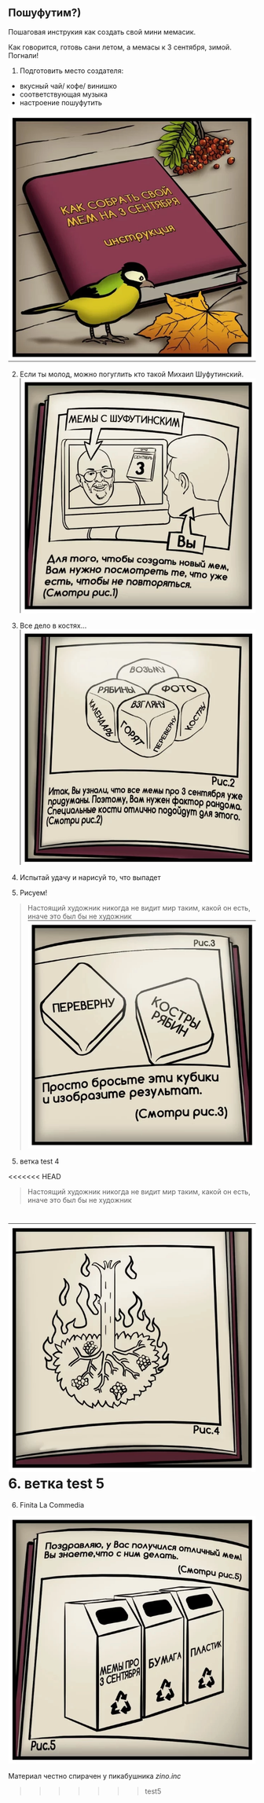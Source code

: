 ## Пошуфутим?)

Пошаговая инструкия как создать свой мини мемасик.

Как говорится, готовь сани летом, а мемасы к 3 сентября, зимой. Погнали! 

1. Подготовить место создателя:

- вкусный чай/ кофе/ винишко
- соответствующая музыка
- настроение пошуфутить

![нет, ты не ошибся, тут должна быть картинка](images/1.png)

2. Если ты молод, можно погуглить кто такой Михаил Шуфутинский.
![нет, ты не ошибся, тут должна быть картинка](images/2.png)

3. Все дело в костях...
![нет, ты не ошибся, тут должна быть картинка](images/3.png)

4. Испытай удачу и нарисуй то, что выпадет

5. Рисуем!

> Настоящий художник никогда не видит мир таким, какой он есть, иначе это был бы не художник
![нет, ты не ошибся, тут должна быть картинка](images/4.png)
5. ветка test 4

<<<<<<< HEAD
> Настоящий художник никогда не видит мир таким, какой он есть, иначе это был бы не художник

![нет, ты не ошибся, тут должна быть картинка](images/5.png)
6. ветка test 5
=======
6. Finita La Commedia

![нет, ты не ошибся, тут должна быть картинка](images/6.png)




Материал честно спирачен у пикабушника *zino.inc*
>>>>>>> test5
